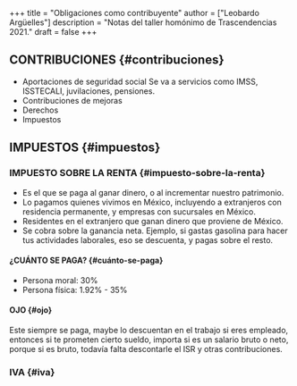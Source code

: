 +++
title = "Obligaciones como contribuyente"
author = ["Leobardo Argüelles"]
description = "Notas del taller homónimo de Trascendencias 2021."
draft = false
+++

## CONTRIBUCIONES {#contribuciones}

-   Aportaciones de seguridad social
    Se va a servicios como IMSS, ISSTECALI, juvilaciones, pensiones.
-   Contribuciones de mejoras
-   Derechos
-   Impuestos


## IMPUESTOS {#impuestos}


### IMPUESTO SOBRE LA RENTA {#impuesto-sobre-la-renta}

-   Es el que se paga al ganar dinero, o al incrementar nuestro patrimonio.
-   Lo pagamos quienes vivimos en México, incluyendo a extranjeros con residencia permanente, y empresas con sucursales en México.
-   Residentes en el extranjero que ganan dinero que proviene de México.
-   Se cobra sobre la ganancia neta. Ejemplo, si gastas gasolina para hacer tus actividades laborales, eso se descuenta, y pagas sobre el resto.


#### ¿CUÁNTO SE PAGA? {#cuánto-se-paga}

-   Persona moral: 30%
-   Persona física: 1.92% - 35%


#### OJO {#ojo}

Este siempre se paga, maybe lo descuentan en el trabajo si eres empleado, entonces si te prometen cierto sueldo,
importa si es un salario bruto o neto, porque si es bruto, todavía falta descontarle el ISR y otras contribuciones.


### IVA {#iva}
